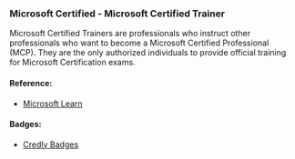 ### Microsoft Certified - Microsoft Certified Trainer

Microsoft Certified Trainers are professionals who instruct other professionals who want to become a Microsoft Certified Professional (MCP). They are the only authorized individuals to provide official training for Microsoft Certification exams.

#### Reference:
- [Microsoft Learn](https://docs.microsoft.com/en-us/learn/certifications/mct-certification)

#### Badges:
- [Credly Badges](https://www.credly.com/earner/earned/badge/a09f4292-f382-41de-bd79-e98e121295a8)